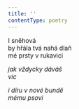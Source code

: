 ```yaml
---
title: ''
contentType: poetry
---
```


<section>

I sněhová  
by hřála tvá nahá dlaň  
mé prsty v rukavici

_jak vždycky dáváš  
víc_

</section>

<section>

_i díru v nové bundě  
mému psovi_

</section>
